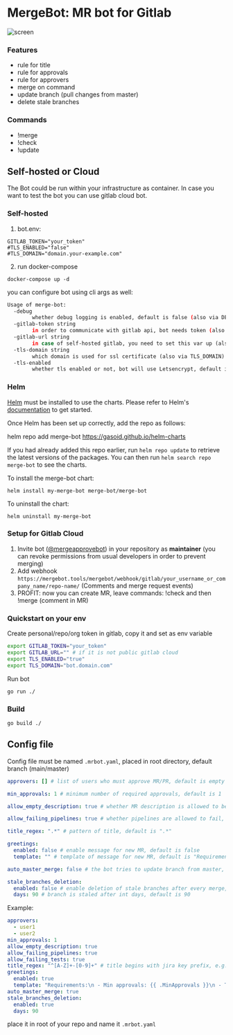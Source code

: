 # MergeBot: MR bot for Gitlab

![screen](screen.webp)

### Features
- rule for title
- rule for approvals
- rule for approvers
- merge on command
- update branch (pull changes from master)
- delete stale branches


### Commands
- !merge
- !check
- !update

## Self-hosted or Cloud
The Bot could be run within your infrastructure as container.
In case you want to test the bot you can use gitlab cloud bot.

### Self-hosted

1. bot.env:
```
GITLAB_TOKEN="your_token"
#TLS_ENABLED="false"
#TLS_DOMAIN="domain.your-example.com"
```

2. run docker-compose
```
docker-compose up -d
```

you can configure bot using cli args as well:
```bash
Usage of merge-bot:
  -debug
    	whether debug logging is enabled, default is false (also via DEBUG)
  -gitlab-token string
    	in order to communicate with gitlab api, bot needs token (also via GITLAB_TOKEN)
  -gitlab-url string
    	in case of self-hosted gitlab, you need to set this var up (also via GITLAB_URL)
  -tls-domain string
    	which domain is used for ssl certificate (also via TLS_DOMAIN)
  -tls-enabled
    	whether tls enabled or not, bot will use Letsencrypt, default is false (also via TLS_ENABLED)
```

### Helm

[Helm](https://helm.sh) must be installed to use the charts.  Please refer to
Helm's [documentation](https://helm.sh/docs) to get started.

Once Helm has been set up correctly, add the repo as follows:

  helm repo add merge-bot https://gasoid.github.io/helm-charts

If you had already added this repo earlier, run `helm repo update` to retrieve
the latest versions of the packages.  You can then run `helm search repo
merge-bot` to see the charts.

To install the merge-bot chart:

    helm install my-merge-bot merge-bot/merge-bot

To uninstall the chart:

    helm uninstall my-merge-bot

### Setup for Gitlab Cloud
1. Invite bot ([@mergeapprovebot](https://gitlab.com/mergeapprovebot)) in your repository as **maintainer** (you can revoke permissions from usual developers in order to prevent merging)
2. Add webhook `https://mergebot.tools/mergebot/webhook/gitlab/your_username_or_company_name/repo-name/` (Comments and merge request events)
3. PROFIT: now you can create MR, leave commands: !check and then !merge (comment in MR)

### Quickstart on your env

Create personal/repo/org token in gitlab, copy it and set as env variable
```bash
export GITLAB_TOKEN="your_token"
export GITLAB_URL="" # if it is not public gitlab cloud
export TLS_ENABLED="true"
export TLS_DOMAIN="bot.domain.com"
```

Run bot
```
go run ./
```

### Build
```
go build ./
```



## Config file

Config file must be named `.mrbot.yaml`, placed in root directory, default branch (main/master)

```yaml
approvers: [] # list of users who must approve MR/PR, default is empty ([])

min_approvals: 1 # minimum number of required approvals, default is 1

allow_empty_description: true # whether MR description is allowed to be empty or not, default is true

allow_failing_pipelines: true # whether pipelines are allowed to fail, default is true

title_regex: ".*" # pattern of title, default is ".*"

greetings:
  enabled: false # enable message for new MR, default is false
  template: "" # template of message for new MR, default is "Requirements:\n - Min approvals: {{ .MinApprovals }}\n - Title regex: {{ .TitleRegex }}\n\nOnce you've done, send **!merge** command and i will merge it!"

auto_master_merge: false # the bot tries to update branch from master, default is false

stale_branches_deletion:
  enabled: false # enable deletion of stale branches after every merge, default is false
  days: 90 # branch is staled after int days, default is 90
```

Example:

```yaml
approvers:
  - user1
  - user2
min_approvals: 1
allow_empty_description: true
allow_failing_pipelines: true
allow_failing_tests: true
title_regex: "^[A-Z]+-[0-9]+" # title begins with jira key prefix, e.g. SCO-123 My cool Title
greetings:
  enabled: true
  template: "Requirements:\n - Min approvals: {{ .MinApprovals }}\n - Title regex: {{ .TitleRegex }}\n\nOnce you've done, send **!merge** command and i will merge it!"
auto_master_merge: true
stale_branches_deletion:
  enabled: true
  days: 90
```

place it in root of your repo and name it `.mrbot.yaml`
